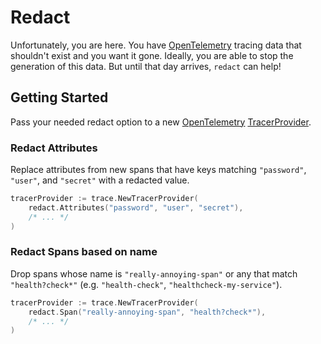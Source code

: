 # Redact

Unfortunately, you are here.
You have [OpenTelemetry] tracing data that shouldn't exist and you want it gone.
Ideally, you are able to stop the generation of this data.
But until that day arrives, `redact` can help!

## Getting Started

Pass your needed redact option to a new [OpenTelemetry] [TracerProvider].

### Redact Attributes

Replace attributes from new spans that have keys matching `"password"`, `"user"`, and `"secret"` with a redacted value.

```go
tracerProvider := trace.NewTracerProvider(
	redact.Attributes("password", "user", "secret"),
	/* ... */
)
```

### Redact Spans based on name

Drop spans whose name is `"really-annoying-span"` or any that match `"health?check*"` (e.g. `"health-check"`, `"healthcheck-my-service"`).

```go
tracerProvider := trace.NewTracerProvider(
	redact.Span("really-annoying-span", "health?check*"),
	/* ... */
)
```

[OpenTelemetry]: https://opentelemetry.io/
[TracerProvider]: https://pkg.go.dev/go.opentelemetry.io/otel/sdk/trace#TracerProvider
